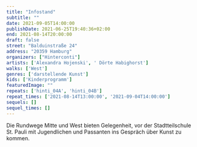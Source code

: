 ```yaml
---
title: "Infostand"
subtitle: ""
date: 2021-09-05T14:00:00
publishDate: 2021-06-25T19:40:36+02:00
end: 2021-08-14T20:00:00
draft: false
street: "Balduinstraße 24"
address: "20359 Hamburg"
organizers: ["Hinterconti"]
artists: ['Alexandra Hojenski', ' Dörte Habighorst']
walks: ['West']
genres: ['darstellende Kunst']
kids: ['Kinderprogramm']
featuredImage: ""
repeats: ['hinti_04A', 'hinti_04B']
repeat_times: ['2021-08-14T13:00:00', '2021-09-04T14:00:00']
sequels: []
sequel_times: []
---
```


Die Rundwege Mitte und West bieten Gelegenheit, vor der Stadtteilschule St. Pauli mit Jugendlichen und Passanten ins Gespräch über Kunst zu kommen.  